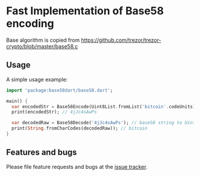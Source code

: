 # Fast Implementation of Base58 encoding

Base algorithm is copied from https://github.com/trezor/trezor-crypto/blob/master/base58.c

## Usage

A simple usage example:

```dart
import 'package:base58dart/base58.dart';

main() {
  var encodedStr = Base58Encode(Uint8List.fromList('bitcoin'.codeUnits)); // Uint8List(raw bytes) to base58 string
  print(encodedStr); // 4jJc4sAwPs

  var decodedRaw = Base58Decode('4jJc4sAwPs'); // base58 string to Uint8List(raw bytes)
  print(String.fromCharCodes(decodedRaw)); // bitcoin
}
```

## Features and bugs

Please file feature requests and bugs at the [issue tracker][tracker].

[tracker]: http://github.com/maoxs2/dart_fast_base58
